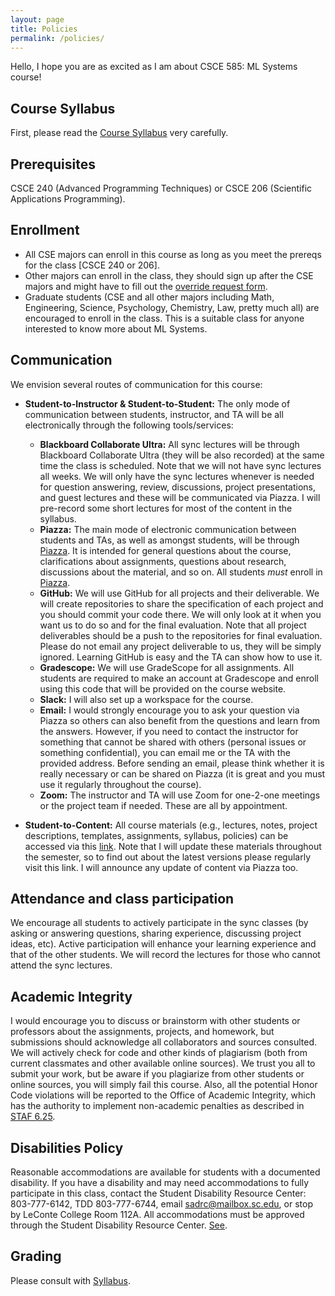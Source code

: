 ```yaml
---
layout: page
title: Policies
permalink: /policies/
---
```


Hello, I hope you are as excited as I am about CSCE 585: ML Systems course!

## Course Syllabus

First, please read the [Course Syllabus](https://pooyanjamshidi.github.io/mls/syllabus/CSCE585_Syllabus_Fall2025.pdf) very carefully.

## Prerequisites

CSCE 240 (Advanced Programming Techniques) or CSCE 206 (Scientific Applications Programming).

## Enrollment

* All CSE majors can enroll in this course as long as you meet the prereqs for the class [CSCE 240 or 206].
* Other majors can enroll in the class, they should sign up after the CSE majors and might have to fill out the [override request form](https://cse.sc.edu/undergraduate/forms/override-request).
* Graduate students (CSE and all other majors including Math, Engineering, Science, Psychology, Chemistry, Law, pretty much all) are encouraged to enroll in the class. This is a suitable class for anyone interested to know more about ML Systems. 

## Communication

We envision several routes of communication for this course:


* **Student-to-Instructor & Student-to-Student:** The only mode of communication between students, instructor, and TA will be all electronically through the following tools/services:

  - **Blackboard Collaborate Ultra:** All sync lectures will be through Blackboard Collaborate Ultra (they will be also recorded) at the same time the class is scheduled. Note that we will not have sync lectures all weeks. We will only have the sync lectures whenever is needed for question answering, review, discussions, project presentations, and guest lectures and these will be communicated via Piazza. I will pre-record some short lectures for most of the content in the syllabus.
  - **Piazza:** The main mode of electronic communication between students and TAs, as well as amongst students, will be through [Piazza](https://piazza.com/sc/fall2020/csce585). It is intended for general questions about the course, clarifications about assignments, questions about research, discussions about the material, and so on. All students *must* enroll in [Piazza](https://piazza.com/sc/fall2020/csce585).
  - **GitHub:** We will use GitHub for all projects and their deliverable. We will create repositories to share the specification of each project and you should commit your code there. We will only look at it when you want us to do so and for the final evaluation. Note that all project deliverables should be a push to the repositories for final evaluation. Please do not email any project deliverable to us, they will be simply ignored. Learning GitHub is easy and the TA can show how to use it.
  - **Gradescope:** We will use GradeScope for all assignments. All students are required to make an account at Gradescope and enroll using this code that will be provided on the course website.
  - **Slack:** I will also set up a workspace for the course.
  - **Email:** I would strongly encourage you to ask your question via Piazza so others can also benefit from the questions and learn from the answers. However, if you need to contact the instructor for something that cannot be shared with others (personal issues or something confidential), you can email me or the TA with the provided address. Before sending an email, please think whether it is really necessary or can be shared on Piazza (it is great and you must use it regularly throughout the course).
  - **Zoom:** The instructor and TA will use Zoom for one-2-one meetings or the project team if needed. These are all by appointment.

* **Student-to-Content:** All course materials (e.g., lectures, notes, project descriptions, templates, assignments, syllabus, policies) can be accessed via this [link](https://pooyanjamshidi.github.io/mls/). Note that I will update these materials throughout the semester, so to find out about the latest versions please regularly visit this link. I will announce any update of content via Piazza too.


## Attendance and class participation
We encourage all students to actively participate in the sync classes (by asking or answering questions, sharing experience, discussing project ideas, etc). Active participation will enhance your learning experience and that of the other students. We will record the lectures for those who cannot attend the sync lectures.

<!-- There will be also some quizzes that are designed to emphasize a salient issue in the lecture of the day or a previous lecture. Another purpose of quizzes is to take attendance.  -->


## Academic Integrity

I would encourage you to discuss or brainstorm with other students or professors about the assignments, projects, and homework, but submissions should acknowledge all collaborators and sources consulted. We will actively check for code and other kinds of plagiarism (both from current classmates and other available online sources). We trust you all to submit your work,
but be aware if you plagiarize from other students or online sources, you will simply fail this course. Also, all the potential Honor Code violations will be reported to the Office of Academic Integrity, which has the authority to implement non-academic penalties as described in [STAF 6.25](http://www.sc.edu/policies/ppm/staf625.pdf).


## Disabilities Policy

Reasonable accommodations are available for students with a documented disability. If you have a disability and may need accommodations to fully participate in this class, contact the Student Disability Resource Center:  803-777-6142, TDD 803-777-6744, email sadrc@mailbox.sc.edu, or stop by LeConte College Room 112A. All accommodations must be approved through the Student Disability Resource Center. [See](https://www.sa.sc.edu/sds/).


## Grading

Please consult with [Syllabus](https://pooyanjamshidi.github.io/mls/syllabus/CSCE585-MLSystems.pdf).

<!-- ## Regrading policy

If you believe an error has been made in the grading of one of your exams or assignments, you may resubmit it for a regrade. Because we will examine your entire submission in detail, your grade can go up or down as a result of a regrade request.
 -->

<!-- 
## Template for Homeworks

All homework assignments must be submitted in the following [template](https://github.com/pooyanjamshidi/csce580/blob/master/resources/homework-template.zip). -->